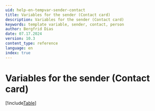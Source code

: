 ```yaml
---
uid: help-en-tempvar-sender-contact
title: Variables for the sender (Contact card)
description: Variables for the sender (Contact card)
keywords: template variable, sender, contact, person
author: Bergfrid Dias
date: 07.17.2024
version: 10.3
content_type: reference
language: en
index: true
---
```


# Variables for the sender (Contact card)

[!include[Table](../../../../../common/includes/variable/table-sender-contact.md)]
